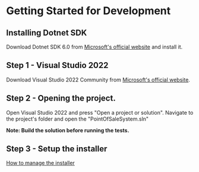 # Getting Started for Development

## Installing Dotnet SDK

Download Dotnet SDK 6.0 from [Microsoft's official website](https://dotnet.microsoft.com/en-us/download/dotnet/thank-you/sdk-6.0.320-windows-x64-installer) and install it.

## Step 1 - Visual Studio 2022

Download Visual Studio 2022 Community from [Microsoft's official website](https://visualstudio.microsoft.com/vs/).

## Step 2 - Opening the project.

Open Visual Studio 2022 and press "Open a project or solution". Navigate to the project's folder and open the "PointOfSaleSystem.sln"

**Note: Build the solution before running the tests.**

## Step 3 - Setup the installer

[How to manage the installer](manageInstaller.md)


